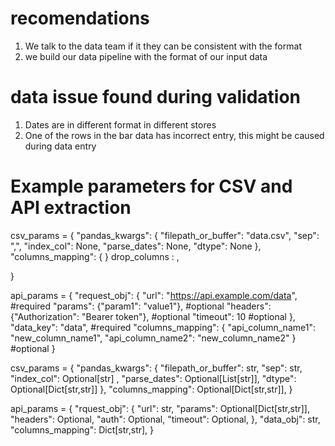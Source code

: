 # recomendations

1) We talk to the data team if it they can be consistent with the format 
2) we build our data pipeline with the format of our input data


# data issue found during validation
1) Dates are in different format in different stores
2) One of the rows in the bar data has incorrect entry, this might be caused during data entry


# Example parameters for CSV and API extraction
csv_params = {
    "pandas_kwargs": {
        "filepath_or_buffer": "data.csv",
        "sep": ",",
        "index_col": None,
        "parse_dates": None,
        "dtype": None
    },
    "columns_mapping": {
    }
    drop_columns : ,

}

api_params = {
    "request_obj": {
        "url": "https://api.example.com/data", #required
        "params": {"param1": "value1"}, #optional
        "headers": {"Authorization": "Bearer token"}, #optional
        "timeout": 10 #optional
    },
    "data_key": "data", #required
    "columns_mapping": {
        "api_column_name1": "new_column_name1",
        "api_column_name2": "new_column_name2"
    } #optional
}

csv_params = {
    "pandas_kwargs": {
        "filepath_or_buffer": str,
        "sep": str, 
        "index_col": Optional[str] , 
        "parse_dates": Optional[List[str]],
        "dtype": Optional[Dict[str,str]]
        },
    "columns_mapping": Optional[Dict[str,str]],
}

api_params = {
    "rquest_obj": {
        "url": str,
        "params": Optional[Dict[str,str]],
        "headers": Optional,
        "auth": Optional,
        "timeout": Optional,
    },
    "data_obj": str,
    "columns_mapping": Dict[str,str],
}